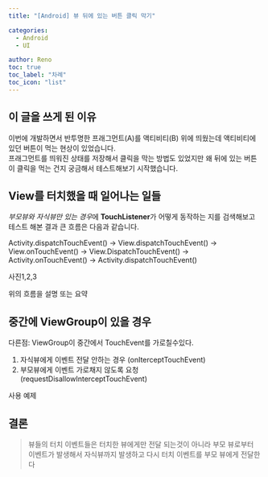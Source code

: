 ```yaml
---
title: "[Android] 뷰 뒤에 있는 버튼 클릭 막기"

categories:
  - Android
  - UI

author: Reno
toc: true
toc_label: "차례"
toc_icon: "list"
---
```


## 이 글을 쓰게 된 이유

 이번에 개발하면서 반투명한 프래그먼트(A)를 액티비티(B) 위에 띄웠는데 액티비티에 있던 버튼이 먹는 현상이 있었습니다.  
 프래그먼트를 띄워진 상태를 저장해서 클릭을 막는 방법도 있었지만 왜 뒤에 있는 버튼이 클릭을 먹는 건지 궁금해서 테스트해보기 시작했습니다.  


## View를 터치했을 때 일어나는 일들

 *부모뷰와 자식뷰만 있는 경우*에  **TouchListener**가 어떻게 동작하는 지를 검색해보고 테스트 해본 결과 큰 흐름은 다음과 같습니다.

 Activity.dispatchTouchEvent() ->
 View.dispatchTouchEvent() -> View.onTouchEvent() -> View.DispatchTouchEvent() ->
 Activity.onTouchEvent() -> Activity.dispatchTouchEvent()

사진1,2,3

위의 흐름을 설명 또는 요약

## 중간에 ViewGroup이 있을 경우
다른점: ViewGroup이 중간에서 TouchEvent를 가로칠수있다.
1. 자식뷰에게 이벤트 전달 안하는 경우 (onIterceptTouchEvent)
2. 부모뷰에게 이벤트 가로채지 않도록 요청(requestDisallowInterceptTouchEvent)

사용 예제

## 결론
>뷰들의 터치 이벤트들은 터치한 뷰에게만 전달 되는것이 아니라
>부모 뷰로부터 이벤트가 발생해서 자식뷰까지 발생하고 다시 터치 이벤트를 부모 뷰에게 전달한다
